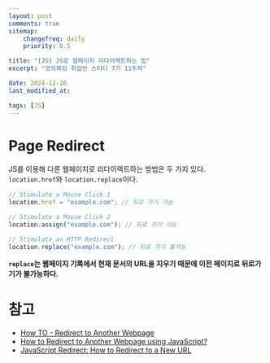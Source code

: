 ```yaml
---
layout: post
comments: true
sitemap:
    changefreq: daily
    priority: 0.5

title: "[JS] JS로 웹페이지 리다이렉트하는 법"
excerpt: "모의해킹 취업반 스터디 7기 11주차"

date: 2024-12-26
last_modified_at: 

tags: [JS]
---
```


# Page Redirect
JS를 이용해 다른 웹페이지로 리다이렉트하는 방법은 두 가지 있다.  
`location.href`와 `location.replace`이다.  

```js
// Stimulate a Mouse Click 1
location.href = "example.com"; // 뒤로 가기 가능

// Stimulate a Mouse Click 2
location.assign("example.com"); // 뒤로 가기 가능

// Stimulate an HTTP Redirect
location.replace("example.com"); // 뒤로 가기 불가능
```

**`replace`는 웹페이지 기록에서 현재 문서의 URL을 지우기 때문에 이전 페이지로 뒤로가기가 불가능하다.**

# 참고
* [How TO - Redirect to Another Webpage](https://www.w3schools.com/howto/howto_js_redirect_webpage.asp)
* [How to Redirect to Another Webpage using JavaScript?](https://www.geeksforgeeks.org/how-to-redirect-to-another-webpage-using-javascript/)
* [JavaScript Redirect: How to Redirect to a New URL](https://www.semrush.com/blog/javascript-redirect/)